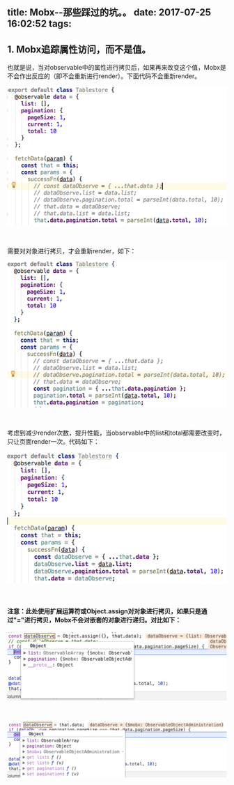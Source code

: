 title: Mobx--那些踩过的坑。。
date: 2017-07-25 16:02:52
tags:
---
## 1. Mobx追踪属性访问，而不是值。

也就是说，当对observable中的属性进行拷贝后，如果再来改变这个值，Mobx是不会作出反应的（即不会重新进行render）。下面代码不会重新render。

![mobx1](/img/mobx1.jpg)

​          

需要对对象进行拷贝，才会重新render，如下：

![mobx2](/img/mobx2.jpg)

​          

考虑到减少render次数，提升性能，当observable中的list和total都需要改变时，只让页面render一次。代码如下：

![mobx3](/img/mobx3.jpg)

​          

#### 注意：此处使用扩展运算符或Object.assign对对象进行拷贝，如果只是通过"="进行拷贝，Mobx不会对嵌套的对象进行递归。对比如下：

![mobx4](/img/mobx4.jpg)

​          

![mobx5](/img/mobx5.jpg)
